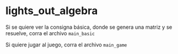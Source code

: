 # lights_out_algebra

Si se quiere ver la consigna básica, donde se genera una matriz y se resuelve, corra el archivo `main_basic`

Si quiere jugar al juego, corra el archivo `main_game`
